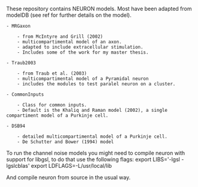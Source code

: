These repository contains NEURON models. Most have been adapted from modelDB (see ref for further details on the model).

	- MRGaxon 
	
		- from McIntyre and Grill (2002)
		- multicompartimental model of an axon.
		- adapted to include extracellular stimulation.
  		- Includes some of the work for my master thesis.

	- Traub2003 
	
		- from Traub et al. (2003)
		- multicompartimental model of a Pyramidal neuron
  		- includes the modules to test paralel neuron on a cluster.
	
	- CommonInputs  
	
		- Class for common inputs.
		- Default is the Khaliq and Raman model (2002), a single compartiment model of a Purkinje cell.
	
	- DSB94	
	
		- detailed multicompartimental model of a Purkinje cell.
		- De Schutter and Bower (1994) model


To run the channel noise models you might need to compile neuron with support for libgsl, to do that use the following flags:
	export LIBS='-lgsl -lgslcblas'
	export LDFLAGS=-L/usr/local/lib

And compile neuron from source in the usual way.





